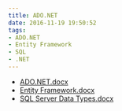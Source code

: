 ```yaml
---
title: ADO.NET
date: 2016-11-19 19:50:52
tags: 
- ADO.NET
- Entity Framework
- SQL
- .NET 
---
```

* [ADO.NET.docx](https://github.com/zhuzhigao/PersonalMaterials/raw/master/ADO.NET/ADO.NET.docx)
* [Entity Framework.docx](https://github.com/zhuzhigao/PersonalMaterials/raw/master/ADO.NET/Entity%20Framework.docx)
* [SQL Server Data Types.docx](https://github.com/zhuzhigao/PersonalMaterials/raw/master/ADO.NET/SQL%20Server%20Data%20Types.docx)
<!-- more -->
